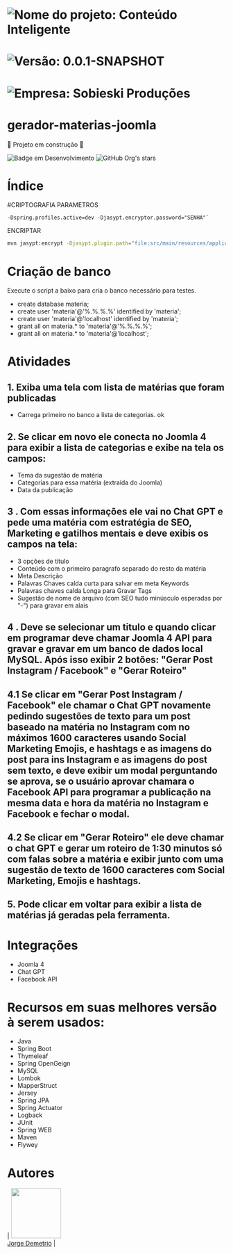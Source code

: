 # ![Nome do projeto: Conteúdo Inteligente](https://img.shields.io/badge/nome_do_projeto-Conteúdo_Inteligente-blue)
# ![Versão: 0.0.1-SNAPSHOT](https://img.shields.io/badge/version-0.0.1SNAPSHOT-blue)
# ![Empresa: Sobieski Produções](https://img.shields.io/badge/empresa-sobieski_produções-blue)
# gerador-materias-joomla
:hammer: Projeto em construção :construction:


![Badge em Desenvolvimento](http://img.shields.io/static/v1?label=STATUS&message=EM%20DESENVOLVIMENTO&color=GREEN&style=for-the-badge)
![GitHub Org's stars](https://img.shields.io/github/stars/jorgedemetrio?style=social)


# Índice 


#CRIPTOGRAFIA
PARAMETROS

```text
-Dspring.profiles.active=dev -Djasypt.encryptor.password="SENHA"`
```

ENCRIPTAR

```bash
mvn jasypt:encrypt -Djasypt.plugin.path="file:src/main/resources/application-dev.yml" -Djasypt.encryptor.password="SENHA"
```


# Criação de banco
Execute o script a baixo para cria o banco necessário para testes.
-    create database materia;
-    create user 'materia'@'%.%.%.%' identified by 'materia';
-    create user 'materia'@'localhost' identified by 'materia';
-    grant all on materia.* to  'materia'@'%.%.%.%';
-    grant all on materia.* to  'materia'@'localhost';

# Atividades
## 1. Exiba uma tela com lista de matérias que foram publicadas
- Carrega primeiro no banco a lista de categorias. ok

## 2. Se clicar em novo ele conecta no Joomla 4 para exibir a lista de categorias e exibe na tela os campos: 
   - Tema da sugestão de  matéria  
   - Categorias para essa matéria (extraída do Joomla)
   - Data da publicação
   
## 3 . Com essas informações ele vai no Chat GPT e pede uma matéria com estratégia de SEO, Marketing e gatilhos mentais e deve exibis os campos na tela:
   - 3 opções de  titulo
   - Conteúdo com o primeiro paragrafo separado do resto da matéria
   - Meta Descrição
   - Palavras Chaves calda curta para salvar em meta Keywords
   -  Palavras chaves calda Longa para Gravar Tags
   - Sugestão de nome de arquivo (com SEO tudo minúsculo esperadas por "-") para gravar em alais

## 4 . Deve se selecionar um titulo e quando clicar em programar deve chamar Joomla 4 API para gravar e gravar em um banco de dados local MySQL. Após isso exibir 2 botões: "Gerar Post Instagram / Facebook" e "Gerar Roteiro"

## 4.1 Se clicar em "Gerar Post Instagram / Facebook" ele chamar o Chat GPT novamente pedindo sugestões de texto  para um post baseado na matéria no Instagram com no máximos 1600 caracteres usando Social Marketing Emojis, e hashtags e as imagens do post para ins Instagram e as imagens do post sem texto, e deve exibir um modal perguntando se aprova, se o usuário aprovar chamara o Facebook API para programar a publicação na mesma data e hora da matéria no Instagram e Facebook e fechar o modal.

## 4.2 Se clicar em "Gerar Roteiro" ele deve chamar o chat GPT e gerar um roteiro de 1:30 minutos só com falas sobre a matéria e exibir junto com uma sugestão de texto de 1600 caracteres com Social Marketing, Emojis e hashtags.

## 5. Pode clicar em voltar para exibir a lista de matérias já geradas pela ferramenta.




# Integrações
- Joomla 4
- Chat GPT
- Facebook API


# Recursos em suas melhores versão à serem usados:
- Java
- Spring Boot
- Thymeleaf
- Spring OpenGeign
- MySQL
- Lombok
- MapperStruct
- Jersey
- Spring JPA 
- Spring Actuator
- Logback 
- JUnit
- Spring WEB
- Maven
- Flywey


# Autores

| <img loading="lazy" src="https://avatars.githubusercontent.com/u/10842384?v=4" width="115" /><br/>
[Jorge Demetrio](https://github.com/jorgedemetrio) |


